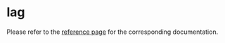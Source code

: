 # lag

Please refer to the [reference page](https://docs.infrahub.app/schema-library/reference/lag) for the corresponding documentation.
